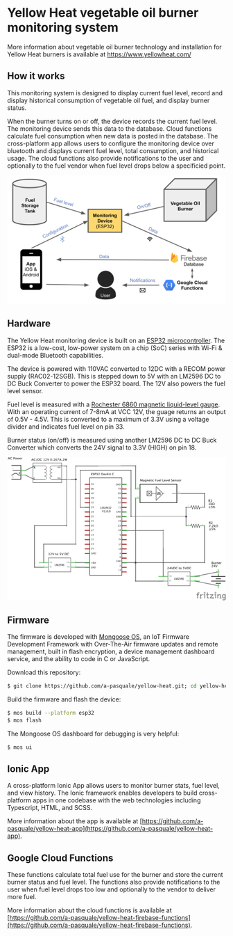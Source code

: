 # Yellow Heat vegetable oil burner monitoring system

More information about vegetable oil burner technology and installation for Yellow Heat burners is available at https://www.yellowheat.com/

## How it works
This monitoring system is designed to display current fuel level, record and display historical consumption of vegetable oil fuel, and display burner status. 

When the burner turns on or off, the device records the current fuel level. The monitoring device sends this data to the database. Cloud functions calculate fuel consumption when new data is posted in the database. The cross-platform app allows users to configure the monitoring device over bluetooth and displays current fuel level, total consumption, and historical usage. The cloud functions also provide notifications to the user and optionally to the fuel vendor when fuel level drops below a specificied point.

![Diagram](https://github.com/a-pasquale/yellow-heat/raw/master/docs/yellow-heat-diagram.png)

## Hardware

The Yellow Heat monitoring device is built on an [ESP32 microcontroller](http://esp32.net/). The ESP32 is a low-cost, low-power system on a chip (SoC) series with Wi-Fi & dual-mode Bluetooth capabilities. 

The device is powered with 110VAC converted to 12DC with a RECOM power supply (RAC02-12SGB). This is stepped down to 5V with  an LM2596 DC to DC Buck Converter to power the ESP32 board. The 12V also powers the fuel level sensor.

Fuel level is measured with a [Rochester 6860 magnetic liquid-level gauge](http://www.rochestergauges.com/products/8600.html). With an operating current of 7-8mA at VCC 12V, the guage returns an output of 0.5V - 4.5V. This is converted to a maximum of 3.3V using a voltage divider and indicates fuel level on pin 33.

Burner status (on/off) is measured using another LM2596 DC to DC Buck Converter which converts the 24V signal to 3.3V (HIGH) on pin 18.

![Schematic](https://github.com/a-pasquale/yellow-heat/raw/master/docs/yellow-heat-schematic.jpg)

## Firmware
The firmware is developed with [Mongoose OS](https://github.com/cesanta/mongoose-os), an IoT Firmware Development Framework with Over-The-Air firmware updates and remote management, built in flash encryption, a device management dashboard service, and the ability to code in C or JavaScript.

Download this repository:
```bash
$ git clone https://github.com/a-pasquale/yellow-heat.git; cd yellow-heat
```
Build the firmware and flash the device:
```bash
$ mos build --platform esp32
$ mos flash
```
The Mongoose OS dashboard for debugging is very helpful:
```bash
$ mos ui
```

## Ionic App
A cross-platform Ionic App allows users to monitor burner stats, fuel level, and view history. The Ionic framework enables developers to build cross-platform apps in one codebase with the web technologies including Typescript, HTML, and SCSS.

More information about the app is available at [https://github.com/a-pasquale/yellow-heat-app](https://github.com/a-pasquale/yellow-heat-app).

## Google Cloud Functions
These functions calculate total fuel use for the burner and store the current burner status and fuel level. The functions also provide notifications to the user when fuel level drops too low and optionally to the vendor to deliver more fuel.

More information about the cloud functions is available at [https://github.com/a-pasquale/yellow-heat-firebase-functions](https://github.com/a-pasquale/yellow-heat-firebase-functions).


